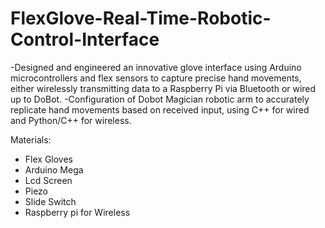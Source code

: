 # FlexGlove-Real-Time-Robotic-Control-Interface
-Designed and engineered an innovative glove interface using Arduino microcontrollers and flex sensors to capture
precise hand movements, either wirelessly transmitting data to a Raspberry Pi via Bluetooth or wired up to DoBot.
-Configuration of Dobot Magician robotic arm to accurately replicate hand movements based on
received input, using C++ for wired and Python/C++ for wireless.

Materials:
- Flex Gloves
- Arduino Mega
- Lcd Screen
- Piezo
- Slide Switch
- Raspberry pi for Wireless
